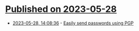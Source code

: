 # [Published on 2023-05-28](index.md)

* [2023-05-28, 14:08:36](https://lobste.rs/s/tyux3m/easily_send_passwords_using_pgp) - [Easily send passwords using PGP](https://sendpasswords.net/)

